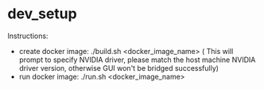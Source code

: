 # dev_setup
Instructions:
* create docker image: ./build.sh <docker_image_name>
( This will prompt to specify NVIDIA driver, please match the host machine NVIDIA driver version, otherwise GUI won't be bridged successfully)
* run docker image: ./run.sh <docker_image_name>
